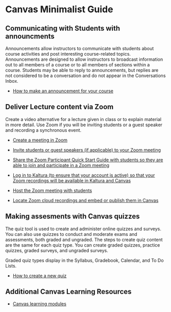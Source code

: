 # Canvas Minimalist Guide

## Communicating with Students with announcments

Announcements allow instructors to communicate with students about course activities and post interesting course-related topics. Announcements are designed to allow instructors to broadcast information out to all members of a course or to all members of sections within a course. Students may be able to reply to announcements, but replies are not considered to be a conversation and do not appear in the Conversations Inbox.

* [How to make an announcement for your course](https://vimeo.com/72222376)

## Deliver Lecture content via Zoom 

Create a video alternative for a lecture given in class or to explain material in more detail. Use Zoom if you will be inviting students or a guest speaker and recording a synchronous event. 

* [Create a meeting in Zoom](https://itld.psu.edu/learning-path/zoom-learning-path-hosts#create-your-first-meeting)

* [Invite students or guest speakers (if applicable) to your Zoom meeting](https://support.zoom.us/hc/en-us/articles/201362183-How-Do-I-Invite-Others-To-Join-a-Meeting-#web)

* [Share the Zoom Participant Quick Start Guide with students so they are able to join and participate in a Zoom meeting](https://itld.psu.edu/training/participating-zoom-meeting-quick-start-guide)

* [Log in to Kaltura (to ensure that your account is active) so that your Zoom recordings will be available in Kaltura and Canvas](https://psu.mediaspace.kaltura.com)

* [Host the Zoom meeting with students](http://itld.psu.edu/training/host-zoom-meeting-or-webinar-quick-start-guide)

* [Locate Zoom cloud recordings and embed or publish them in Canvas](https://pennstate.service-now.com/kb?id=kb_article_view&sysparm_article=KB0011725&sys_kb_id=8eb796d11b52ff40ec6a7661cd4bcbcd)


## Making assesments with Canvas quizzes

The quiz tool is used to create and administer online quizzes and surveys. You can also use quizzes to conduct and moderate exams and assessments, both graded and ungraded. The steps to create quiz content are the same for each quiz type.  You can create graded quizzes, practice quizzes, graded surveys, and ungraded surveys.

Graded quiz types display in the Syllabus, Gradebook, Calendar, and To Do Lists.

* [How to create a new quiz](https://vimeo.com/72004689)

## Additional Canvas Learning Resources
* [Canvas learning modules](https://psu.instructure.com/courses/1741795/modules)

